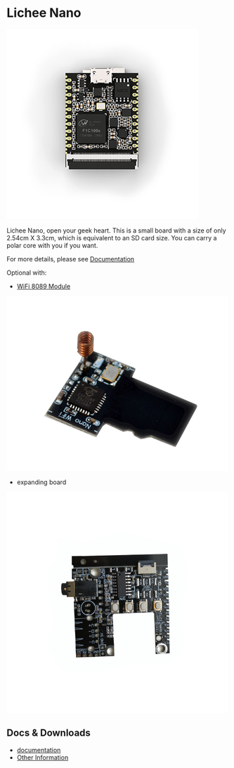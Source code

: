 Lichee Nano
============

![nano](../../assets/nano.png)

Lichee Nano, open your geek heart. This is a small board with a size of only 2.54cm X 3.3cm, which is equivalent to an SD card size. You can carry a polar core with you if you want.

For more details, please see [Documentation](http://nano.lichee.pro/)

Optional with:

* [WiFi 8089 Module](../modules/wifi.md)

![](../../assets/wifi_8089.png)

* expanding board

![nano dock](../../assets/nano_dock.jpeg)


## Docs & Downloads

* [documentation](http://nano.lichee.pro/)
* [Other Information](http://dl.sipeed.com/LICHEE/Nano/)


